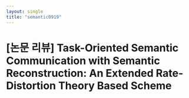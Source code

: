 ```yaml
---
layout: single
title: "semantic0919"
---
```

# [논문 리뷰] Task-Oriented Semantic Communication with Semantic Reconstruction: An Extended Rate-Distortion Theory Based Scheme